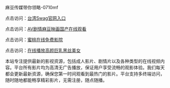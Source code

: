 麻豆传媒带你领略-0710mf

点击访问：<a href="https://heiliaozj3tjd.pages.dev">台湾Swag官网入口</a>

点击访问：<a href="https://heiliaoe8ajia.pages.dev">AV剧情麻豆映画国产在线观看</a>

点击访问：<a href="https://heiliaoxqkkct.pages.dev">蜜桃在线免费影院</a>

点击访问：<a href="https://heiliaoxwd5i8.pages.dev">在线播放高颜巨乳黑丝美女</a>

本站专注提供最新的影视资源，包括成人影片、剧情片以及各种类型的在线视频内容。平台所有影片均为高清无广告播放，保证用户享受流畅的观影体验。我们每天都会更新最新资源，确保您第一时间观看到最热门的影片。平台支持多终端访问，随时随地都能畅享精彩影片，无需注册，随点随播。

<span style="display:none;">[Canonical link](https://github.com/cvv20250710/cvv13)</span>
